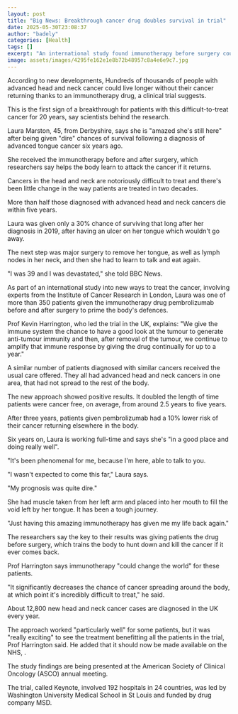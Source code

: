 ```yaml
---
layout: post
title: "Big News: Breakthrough cancer drug doubles survival in trial"
date: 2025-05-30T23:08:37
author: "badely"
categories: [Health]
tags: []
excerpt: "An international study found immunotherapy before surgery could give patients extra years of life."
image: assets/images/4295fe162e1e8b72b48957c8a4e6e9c7.jpg
---
```


According to new developments, Hundreds of thousands of people with advanced head and neck cancer could live longer without their cancer returning thanks to an immunotherapy drug, a clinical trial suggests.

This is the first sign of a breakthrough for patients with this difficult-to-treat cancer for 20 years, say scientists behind the research.

Laura Marston, 45, from Derbyshire, says she is "amazed she's still here" after being given "dire" chances of survival following a diagnosis of advanced tongue cancer six years ago.

She received the immunotherapy before and after surgery, which researchers say helps the body learn to attack the cancer if it returns.

Cancers in the head and neck are notoriously difficult to treat and there's been little change in the way patients are treated in two decades. 

More than half those diagnosed with advanced head and neck cancers die within five years.

Laura was given only a 30% chance of surviving that long after her diagnosis in 2019, after having an ulcer on her tongue which wouldn't go away. 

The next step was major surgery to remove her tongue, as well as lymph nodes in her neck, and then she had to learn to talk and eat again.

"I was 39 and I was devastated," she told BBC News.

As part of an international study into new ways to treat the cancer, involving experts from the Institute of Cancer Research in London, Laura was one of more than 350 patients given the immunotherapy drug pembrolizumab before and after surgery to prime the body's defences.

Prof Kevin Harrington, who led the trial in the UK, explains: "We give the immune system the chance to have a good look at the tumour to generate anti-tumour immunity and then, after removal of the tumour, we continue to amplify that immune response by giving the drug continually for up to a year."

A similar number of patients diagnosed with similar cancers received the usual care offered. They all had advanced head and neck cancers in one area, that had not spread to the rest of the body.

The new approach showed positive results. It doubled the length of time patients were cancer free, on average, from around 2.5 years to five years.

After three years, patients given pembrolizumab had a 10% lower risk of their cancer returning elsewhere in the body.

Six years on, Laura is working full-time and says she's "in a good place and doing really well".

"It's been phenomenal for me, because I'm here, able to talk to you.

"I wasn't expected to come this far," Laura says.

"My prognosis was quite dire." 

She had muscle taken from her left arm and placed into her mouth to fill the void left by her tongue. It has been a tough journey.

"Just having this amazing immunotherapy has given me my life back again."

The researchers say the key to their results was giving patients the drug before surgery, which trains the body to hunt down and kill the cancer if it ever comes back. 

Prof Harrington says immunotherapy "could change the world" for these patients.

"It significantly decreases the chance of cancer spreading around the body, at which point it's incredibly difficult to treat," he said.

About 12,800 new head and neck cancer cases are diagnosed in the UK every year.  

The approach worked "particularly well" for some patients, but it was "really exciting" to see the treatment benefitting all the patients in the trial, Prof Harrington said. He added that it should now be made available on the NHS, .

The study findings are being presented at the American Society of Clinical Oncology (ASCO) annual meeting.

The trial, called Keynote, involved 192 hospitals in 24 countries, was led by Washington University Medical School in St Louis and funded by drug company MSD.

